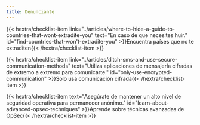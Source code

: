 ```yaml
---
title: Denunciante
---
```

{{< hextra/checklist-item link="../articles/where-to-hide-a-guide-to-countries-that-wont-extradite-you" text="En caso de que necesites huir." id="find-countries-that-won't-extradite-you" >}}Encuentra países que no te extraditen{{< /hextra/checklist-item >}}

{{< hextra/checklist-item link="../articles/ditch-sms-and-use-secure-communication-methods" text="Utiliza aplicaciones de mensajería cifradas de extremo a extremo para comunicarte." id="only-use-encrypted-communication" >}}Solo usa comunicación cifrada{{< /hextra/checklist-item >}}

{{< hextra/checklist-item text="Asegúrate de mantener un alto nivel de seguridad operativa para permanecer anónimo." id="learn-about-advanced-opsec-techniques" >}}Aprende sobre técnicas avanzadas de OpSec{{< /hextra/checklist-item >}}